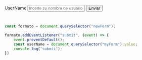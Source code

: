 <form action="" id="newForm">
  <label for="myForm">UserName</label>
  <input type="text" id="myForm" placeholder="Incerte su nombre de usuario"></input>
  <button type="submit">Enviar</button>
</form>

```js


const formato = document.querySelector("newForm");

formato.addEventListener("submit", (event) => {
    event.preventDefault();
    const userName = document.querySelector("myForm").value;
    console.log("submit");
})

